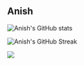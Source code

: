 ## Anish 


![Anish's GitHub stats](https://github-readme-stats.vercel.app/api?username=anish-lakkapragada&show_icons=true&)

![Anish's GitHub Streak](https://github-readme-streak-stats.herokuapp.com/?theme=dark&user=anish-lakkapragada&hide_border=false)


![](https://komarev.com/ghpvc/?username=anish-lakkapragada)

